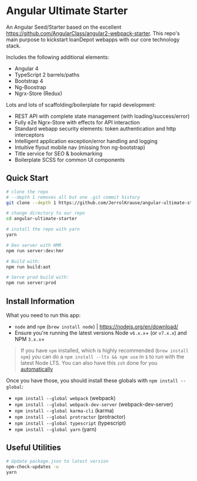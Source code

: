 # Angular Ultimate Starter
An Angular Seed/Starter based on the excellent https://github.com/AngularClass/angular2-webpack-starter. 
This repo's main purpose to kickstart loanDepot webapps with our core technology stack.

Includes the following additional elements:
<ul>
	<li>Angular 4</li>
	<li>TypeScript 2 barrels/paths</li>
	<li>Bootstrap 4</li>
	<li>Ng-Boostrap</li>
	<li>Ngrx-Store (Redux)</li>
</ul>

Lots and lots of scaffolding/boilerplate for rapid development:
<ul>
	<li>REST API with complete state management (with loading/success/error)</li>
	<li>Fully e2e Ngrx-Store with effects for API interaction</li>
	<li>Standard webapp security elements: token authentication and http interceptors</li>
	<li>Intelligent application exception/error handling and logging</li>
	<li>Intuitive flyout mobile nav (missing fron ng-bootstrap)</li>
	<li>Title service for SEO & bookmarking</li>
	<li>Boilerplate SCSS for common UI components</li>
</ul>


## Quick Start 
```bash
# clone the repo
# --depth 1 removes all but one .git commit history
git clone --depth 1 https://github.com/JerrolKrause/angular-ultimate-starter.git

# change directory to our repo
cd angular-ultimate-starter

# install the repo with yarn
yarn

```

```bash
# Dev server with HMR
npm run server:dev:hmr
```


```bash
# Build with:
npm run build:aot

# Serve prod build with:
npm run server:prod
```


## Install Information
What you need to run this app:
* `node` and `npm` (`brew install node`) | https://nodejs.org/en/download/
* Ensure you're running the latest versions Node `v6.x.x`+ (or `v7.x.x`) and NPM `3.x.x`+

> If you have `npm` installed, which is highly recommended (`brew install npm`) you can do a `npm install --lts && npm use` in `$` to run with the latest Node LTS. You can also have this `zsh` done for you [automatically](https://github.com/creationix/npm#calling-npm-use-automatically-in-a-directory-with-a-npmrc-file) 

Once you have those, you should install these globals with `npm install --global`:
* `npm install --global webpack` (webpack)
* `npm install --global webpack-dev-server` (webpack-dev-server)
* `npm install --global karma-cli` (karma)
* `npm install --global protractor` (protractor)
* `npm install --global typescript` (typescript)
* `npm install --global yarn` (yarn)

## Useful Utilities
```bash
# Update package.json to latest version
npm-check-updates -u
yarn

```
